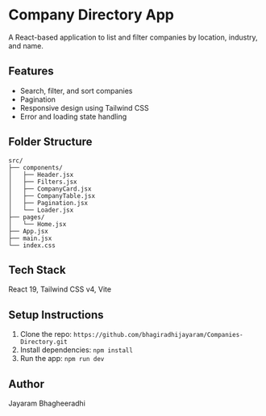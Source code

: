 # Company Directory App

A React-based application to list and filter companies by location, industry, and name.

## Features
- Search, filter, and sort companies
- Pagination
- Responsive design using Tailwind CSS
- Error and loading state handling

## Folder Structure
```
src/
├── components/
│   ├── Header.jsx
│   ├── Filters.jsx
│   ├── CompanyCard.jsx
│   ├── CompanyTable.jsx
│   ├── Pagination.jsx
│   └── Loader.jsx
├── pages/
│   └── Home.jsx
├── App.jsx
├── main.jsx
└── index.css

```
## Tech Stack
React 19, Tailwind CSS v4, Vite

## Setup Instructions
1. Clone the repo: `https://github.com/bhagiradhijayaram/Companies-Directory.git`
2. Install dependencies: `npm install`
3. Run the app: `npm run dev`

## Author
Jayaram Bhagheeradhi
